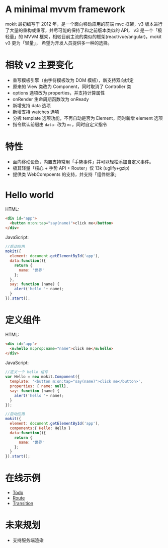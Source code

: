 # A minimal mvvm framework
mokit 最初编写于 2012 年，是一个面向移动应用的前端 mvc 框架，v3 版本进行了大量的重构或重写，并尽可能的保持了和之前版本类似的 API，
v3 是一个「极轻量」的 MVVM 框架，相较目前主流的类似的框架(react/vue/angular)，mokit v3 更为「轻量」，
希望为开发人员提供多一种的选择。

# 相较 v2 主要变化
- 重写模板引擎（由字符模板改为 DOM 模板），新支持双向绑定
- 原来的 View 类改为 Component，同时取消了 Controller 类
- options 选项改为 properties，并支持计算属性
- onRender 生命周期函数改为 onReady
- 新增支持 data 选项
- 新增支持 watches 选项
- 分拆 template 选项功能，不再自动是否为 Element，同时新增 element 选项
- 指令默认前缀由 ```data-``` 改为 ```m:```，同时自定义指令

# 特性
- 面向移动设备，内置支持常用「手势事件」并可以轻松添加自定义事件。
- 极其轻量「核心 + 手势 API + Router」仅 13k (uglify+gzip)
- 提供类 WebCompoents 的支持，并支持「组件继承」

# Hello world
HTML:

```HTML
<div id="app">
  <button m:on:tap="say(name)">click me</button>
</div>
```

JavaScript:

```js
//启动应用
mokit({
  element: document.getElementById('app'),
  data:function(){
    return {
      name: '世界'
    };
  },
  say: function (name) {
    alert('hello '+ name);
  }
}).start();
```

# 定义组件

HTML:

```HTML
<div id="app">
  <m:hello m:prop:name="name">click me</m:hello>
</div>
```

JavaScript:

```js
//定义一个 hello 组件
var Hello = new mokit.Component({
  template: '<button m:on:tap="say(name)">click me</button>',
  properties: { name: null},
  say: function (name) {
    alert('hello '+ name);
  }
});

//启动应用
mokit({
  element: document.getElementById('app'),
  components:{ Hello: Hello }
  data:function(){
    return {
      name: '世界'
    };
  }
}).start();
```

# 在线示例
- [Todo](http://houfeng.net/mokit/examples/todo)
- [Route](http://houfeng.net/mokit/examples/route)
- [Transition](http://houfeng.net/mokit/examples/transition)

# 未来规划
- 支持服务端渲染